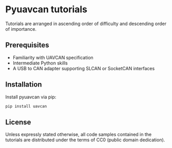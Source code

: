 ---
---

# Pyuavcan tutorials

Tutorials are arranged in ascending order of difficulty and descending order of importance.

## Prerequisites

* Familiarity with UAVCAN specification
* Intermediate Python skills
* A USB to CAN adapter supporting SLCAN or SocketCAN interfaces

## Installation

Install pyuavcan via pip:

```sh
pip install uavcan
```

## License

Unless expressly stated otherwise,
all code samples contained in the tutorials are distributed under the terms of CC0 (public domain dedication).
